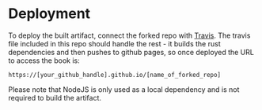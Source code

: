 <!---
{"next": "chapter_4.md","title": "Deployment"}
-->

# Deployment

To deploy the built artifact, connect the forked repo with [Travis](https://travis-ci.org). The travis file included in this repo should handle the rest - it builds the rust dependencies and then pushes to github pages, so once deployed the URL to access the book is:

```text
https://[your_github_handle].github.io/[name_of_forked_repo]
```

Please note that NodeJS is only used as a local dependency and is not required to build the artifact. 